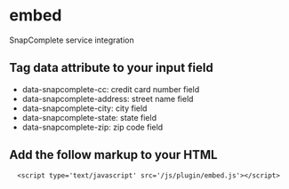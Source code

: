 embed
=====

SnapComplete service integration

## Tag data attribute to your input field
* data-snapcomplete-cc: credit card number field
* data-snapcomplete-address: street name field
* data-snapcomplete-city: city field
* data-snapcomplete-state: state field
* data-snapcomplete-zip: zip code field

## Add the follow markup to your HTML
```
  <script type='text/javascript' src='/js/plugin/embed.js'></script>
```
